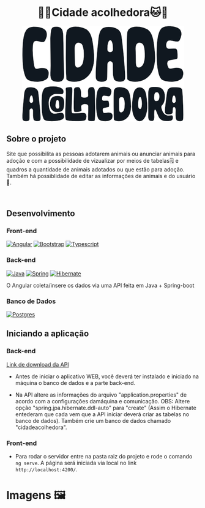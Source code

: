 
<h1 align="center">🐶🐱Cidade acolhedora🐱🐶</h1>
<div align="center">
    <img src="./src/assets/logo-cidadeAcolhedora.png" style="background-color: rgb(255,255,255,0.5);">
</div>


## Sobre o projeto
<p>Site que possibilita as pessoas adotarem animais ou anunciar animais para adoção e com a possibilidade de vizualizar por meios de tabelas🗒️ e quadros a quantidade de animais adotados ou que estão para adoção. Também há possiblidade de editar as informações de animais e do usuário👤.</p>
<br>

## Desenvolvimento
### Front-end
[![Angular][Angular.io]][Angular-url] [![Bootstrap][Bootstrap.com]][Bootstrap-url] [![Typescript][Typescript.org]][Typescript-url]

### Back-end

[![Java][Java-img]][Angular-url] [![Spring][Springboot-img]][Springboot-url] [![Hibernate][Hibernate-img]][Hibernate-url]
<p>O Angular coleta/insere os dados via uma API feita em Java + Spring-boot</p>


### Banco de Dados
[![Postgres][Postgres-img]][Postgres-url]


## Iniciando a aplicação

### Back-end
[Link de download da API](https://github.com/mathtgm/cidadeAcolhedora-api)
* <p>Antes de iniciar o aplicativo WEB, você deverá ter instalado e iniciado na máquina o banco de dados e a parte back-end.</p>

* <p>Na API altere as informações do arquivo "application.properties" de acordo com a configurações damáquina e comunicação. OBS: Altere opção "spring.jpa.hibernate.ddl-auto" para "create" (Assim o Hibernate entederam que cada vem que a API iniciar deverá criar as tabelas no banco de dados). Também crie um banco de dados chamado "cidadeacolhedora".</p>


### Front-end
* Para rodar o servidor entre na pasta raiz do projeto e rode o comando `ng serve`. A página será iniciada via local no link `http://localhost:4200/`.

# Imagens 🖼️


[Angular.io]: https://img.shields.io/badge/Angular-DD0031?style=for-the-badge&logo=angular&logoColor=white
[Angular-url]: https://angular.io/
[Bootstrap.com]: https://img.shields.io/badge/Bootstrap-563D7C?style=for-the-badge&logo=bootstrap&logoColor=white
[Bootstrap-url]: https://getbootstrap.com
[Typescript.org]: https://img.shields.io/badge/Typescript-2f74c0?style=for-the-badge&logo=typescript&logoColor=white
[TypeScript-url]: https://www.typescriptlang.org/
[Java-url]: https://www.oracle.com/java/
[Java-img]: https://img.shields.io/badge/Java-ed8b00?style=for-the-badge&logo=java&logoColor=white
[Springboot-url]: https://spring.io/
[Springboot-img]: https://img.shields.io/badge/Spring-6cb52d?style=for-the-badge&logo=spring&logoColor=white
[Postgres-url]: https://www.postgresql.org/
[Postgres-img]: https://img.shields.io/badge/postgresql-29699d?style=for-the-badge&logo=postgresql&logoColor=white
[Hibernate-img]: https://img.shields.io/badge/hibernate-b5a975?style=for-the-badge&logo=hibernate&logoColor=white
[Hibernate-url]: https://hibernate.org/